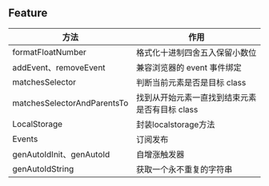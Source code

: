 ## Feature
| 方法 | 作用 |
| --- | --- |
| formatFloatNumber | 格式化十进制四舍五入保留小数位 |
| addEvent、removeEvent | 兼容浏览器的 event 事件绑定 |
| matchesSelector | 判断当前元素是否是目标 class |
| matchesSelectorAndParentsTo | 找到从开始元素一直找到结束元素是否有目标 class |
| LocalStorage | 封装localstorage方法 |
| Events | 订阅发布 |
| genAutoIdInit、genAutoId | 自增涨触发器 |
| genAutoIdString | 获取一个永不重复的字符串 |
